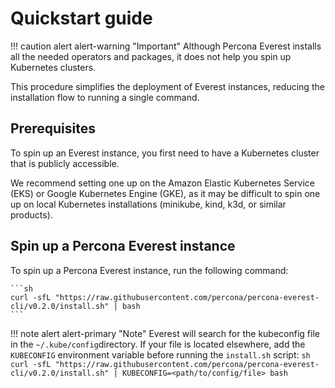 # Quickstart guide

!!! caution alert alert-warning "Important"
    Although Percona Everest installs all the needed operators and packages, it does not help you spin up Kubernetes clusters.


This procedure simplifies the deployment of Everest instances, reducing the installation flow to running a single command.


## Prerequisites

To spin up an Everest instance, you first need to have a Kubernetes cluster that is publicly accessible.

We recommend setting one up on the Amazon Elastic Kubernetes Service (EKS) or Google Kubernetes Engine (GKE), as it may be difficult to spin one up on local Kubernetes installations (minikube, kind, k3d, or similar products).


## Spin up a Percona Everest instance

To spin up a Percona Everest instance, run the following command:

    ```sh
    curl -sfL "https://raw.githubusercontent.com/percona/percona-everest-cli/v0.2.0/install.sh" | bash
    ```

!!! note alert alert-primary "Note"
    Everest will search for the kubeconfig file in the `~/.kube/config`directory. If your file is located elsewhere, add the `KUBECONFIG` environment variable before running the `install.sh` script:
    ```sh
    curl -sfL "https://raw.githubusercontent.com/percona/percona-everest-cli/v0.2.0/install.sh" | KUBECONFIG=<path/to/config/file> bash
    ```
